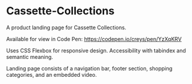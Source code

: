# Cassette-Collections
A product landing page for Cassette Collections.

Available for view in Code Pen:
https://codepen.io/creys/pen/YzXqKRV

Uses CSS Flexbox for responsive design.
Accessibility with tabindex and semantic meaning.

Landing page consists of a navigation bar, footer section, shopping categories, and an embedded video.

